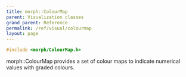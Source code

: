 ```yaml
---
title: morph::ColourMap
parent: Visualization classes
grand_parent: Reference
permalink: /ref/visual/colourmap
layout: page
---
```

```c++
#include <morph/ColourMap.h>
```
morph::ColourMap provides a set of colour maps to indicate numerical values with graded colours.